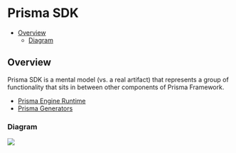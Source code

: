 # Prisma SDK

<!-- START doctoc generated TOC please keep comment here to allow auto update -->
<!-- DON'T EDIT THIS SECTION, INSTEAD RE-RUN doctoc TO UPDATE -->


- [Overview](#overview)
  - [Diagram](#diagram)

<!-- END doctoc generated TOC please keep comment here to allow auto update -->

## Overview

Prisma SDK is a mental model (vs. a real artifact) that represents a group of functionality that sits in between other components of Prisma Framework.

- [Prisma Engine Runtime](./engine-runtime/README.md)
- [Prisma Generators](./generators/README.md)

### Diagram

![](https://i.ibb.co/CbjZrk7/sdk-diagram.png)

